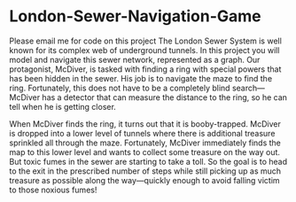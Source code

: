 # London-Sewer-Navigation-Game
Please email me for code on this project
The London Sewer System is well known for its complex web of underground tunnels. In this project you will model and navigate this sewer network, represented as a graph. Our protagonist, McDiver, is tasked with finding a ring with special powers that has been hidden in the sewer. His job is to navigate the maze to find the ring. Fortunately, this does not have to be a completely blind search—McDiver has a detector that can measure the distance to the ring, so he can tell when he is getting closer.

When McDiver finds the ring, it turns out that it is booby-trapped. McDiver is dropped into a lower level of tunnels where there is additional treasure sprinkled all through the maze. Fortunately, McDiver immediately finds the map to this lower level and wants to collect some treasure on the way out. But toxic fumes in the sewer are starting to take a toll. So the goal is to head to the exit in the prescribed number of steps while still picking up as much treasure as possible along the way—quickly enough to avoid falling victim to those noxious fumes!
